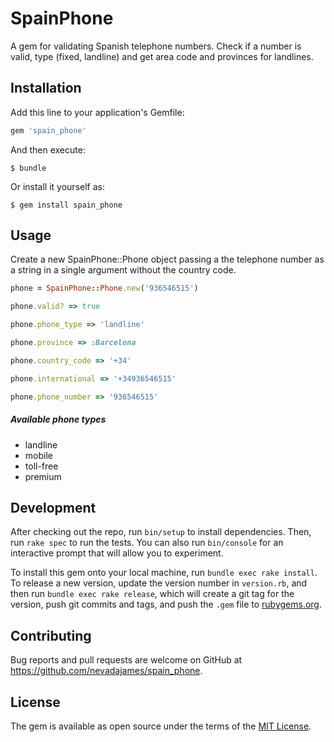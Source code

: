 # SpainPhone

A gem for validating Spanish telephone numbers. Check if a number is valid, type (fixed, landline)
and get area code and provinces for landlines.


## Installation

Add this line to your application's Gemfile:

```ruby
gem 'spain_phone'
```

And then execute:

    $ bundle

Or install it yourself as:

    $ gem install spain_phone

## Usage

Create a new SpainPhone::Phone object passing a the telephone number as a string in a single argument
without the country code.

```ruby 
phone = SpainPhone::Phone.new('936546515')

phone.valid? => true

phone.phone_type => 'landline'

phone.province => :Barcelona

phone.country_code => '+34'

phone.international => '+34936546515'

phone.phone_number => '936546515'
``` 

##### Available phone types
- landline
- mobile
- toll-free
- premium
 

## Development

After checking out the repo, run `bin/setup` to install dependencies. Then, run `rake spec` to run the tests. You can also run `bin/console` for an interactive prompt that will allow you to experiment.

To install this gem onto your local machine, run `bundle exec rake install`. To release a new version, update the version number in `version.rb`, and then run `bundle exec rake release`, which will create a git tag for the version, push git commits and tags, and push the `.gem` file to [rubygems.org](https://rubygems.org).

## Contributing

Bug reports and pull requests are welcome on GitHub at https://github.com/nevadajames/spain_phone.

## License

The gem is available as open source under the terms of the [MIT License](https://opensource.org/licenses/MIT).
